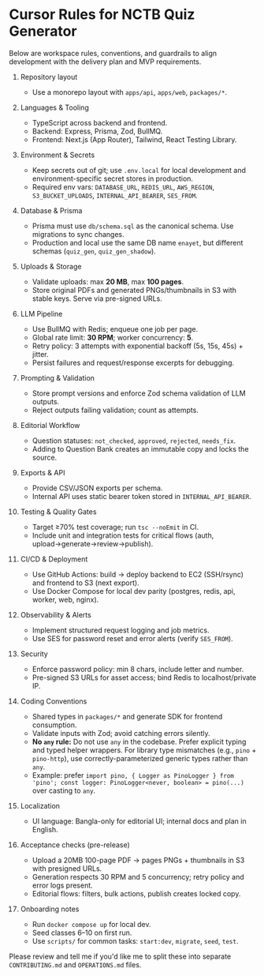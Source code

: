 # Cursor Rules for NCTB Quiz Generator

Below are workspace rules, conventions, and guardrails to align development with the delivery plan and MVP requirements.

1. Repository layout

   - Use a monorepo layout with `apps/api`, `apps/web`, `packages/*`.

2. Languages & Tooling

   - TypeScript across backend and frontend.
   - Backend: Express, Prisma, Zod, BullMQ.
   - Frontend: Next.js (App Router), Tailwind, React Testing Library.

3. Environment & Secrets

   - Keep secrets out of git; use `.env.local` for local development and environment-specific secret stores in production.
   - Required env vars: `DATABASE_URL`, `REDIS_URL`, `AWS_REGION`, `S3_BUCKET_UPLOADS`, `INTERNAL_API_BEARER`, `SES_FROM`.

4. Database & Prisma

   - Prisma must use `db/schema.sql` as the canonical schema. Use migrations to sync changes.
   - Production and local use the same DB name `enayet`, but different schemas (`quiz_gen`, `quiz_gen_shadow`).

5. Uploads & Storage

   - Validate uploads: max **20 MB**, max **100 pages**.
   - Store original PDFs and generated PNGs/thumbnails in S3 with stable keys. Serve via pre-signed URLs.

6. LLM Pipeline

   - Use BullMQ with Redis; enqueue one job per page.
   - Global rate limit: **30 RPM**; worker concurrency: **5**.
   - Retry policy: 3 attempts with exponential backoff (5s, 15s, 45s) + jitter.
   - Persist failures and request/response excerpts for debugging.

7. Prompting & Validation

   - Store prompt versions and enforce Zod schema validation of LLM outputs.
   - Reject outputs failing validation; count as attempts.

8. Editorial Workflow

   - Question statuses: `not_checked`, `approved`, `rejected`, `needs_fix`.
   - Adding to Question Bank creates an immutable copy and locks the source.

9. Exports & API

   - Provide CSV/JSON exports per schema.
   - Internal API uses static bearer token stored in `INTERNAL_API_BEARER`.

10. Testing & Quality Gates

    - Target ≥70% test coverage; run `tsc --noEmit` in CI.
    - Include unit and integration tests for critical flows (auth, upload→generate→review→publish).

11. CI/CD & Deployment

    - Use GitHub Actions: build → deploy backend to EC2 (SSH/rsync) and frontend to S3 (next export).
    - Use Docker Compose for local dev parity (postgres, redis, api, worker, web, nginx).

12. Observability & Alerts

    - Implement structured request logging and job metrics.
    - Use SES for password reset and error alerts (verify `SES_FROM`).

13. Security

    - Enforce password policy: min 8 chars, include letter and number.
    - Pre-signed S3 URLs for asset access; bind Redis to localhost/private IP.

14. Coding Conventions

    - Shared types in `packages/*` and generate SDK for frontend consumption.
    - Validate inputs with Zod; avoid catching errors silently.
    - **No `any` rule:** Do not use `any` in the codebase. Prefer explicit typing and typed helper wrappers. For library type mismatches (e.g., `pino` + `pino-http`), use correctly-parameterized generic types rather than `any`.
    - Example: prefer `import pino, { Logger as PinoLogger } from 'pino'; const logger: PinoLogger<never, boolean> = pino(...)` over casting to `any`.

15. Localization

    - UI language: Bangla-only for editorial UI; internal docs and plan in English.

16. Acceptance checks (pre-release)

    - Upload a 20MB 100-page PDF → pages PNGs + thumbnails in S3 with presigned URLs.
    - Generation respects 30 RPM and 5 concurrency; retry policy and error logs present.
    - Editorial flows: filters, bulk actions, publish creates locked copy.

17. Onboarding notes
    - Run `docker compose up` for local dev.
    - Seed classes 6–10 on first run.
    - Use `scripts/` for common tasks: `start:dev`, `migrate`, `seed`, `test`.

Please review and tell me if you'd like me to split these into separate `CONTRIBUTING.md` and `OPERATIONS.md` files.
